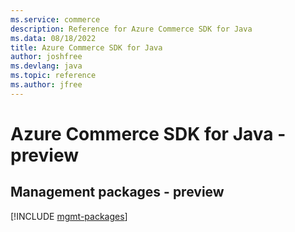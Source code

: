 ```yaml
---
ms.service: commerce
description: Reference for Azure Commerce SDK for Java
ms.data: 08/18/2022
title: Azure Commerce SDK for Java
author: joshfree
ms.devlang: java
ms.topic: reference
ms.author: jfree
---
```

# Azure Commerce SDK for Java - preview

## Management packages - preview
[!INCLUDE [mgmt-packages](commerce-mgmt-index.md)]